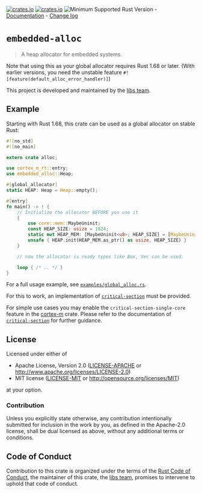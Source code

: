 [![crates.io](https://img.shields.io/crates/d/embedded-alloc.svg)](https://crates.io/crates/embedded-alloc)
[![crates.io](https://img.shields.io/crates/v/embedded-alloc.svg)](https://crates.io/crates/embedded-alloc)
![Minimum Supported Rust Version](https://img.shields.io/badge/rustc-1.68+-blue.svg) -
 [Documentation](https://docs.rs/embedded-alloc) - [Change log](https://github.com/rust-embedded/embedded-alloc/blob/master/CHANGELOG.md)

# `embedded-alloc`

> A heap allocator for embedded systems.

Note that using this as your global allocator requires Rust 1.68 or later.
(With earlier versions, you need the unstable feature `#![feature(default_alloc_error_handler)]`)

This project is developed and maintained by the [libs team][team].

## Example

Starting with Rust 1.68, this crate can be used as a global allocator on stable Rust:

```rust
#![no_std]
#![no_main]

extern crate alloc;

use cortex_m_rt::entry;
use embedded_alloc::Heap;

#[global_allocator]
static HEAP: Heap = Heap::empty();

#[entry]
fn main() -> ! {
    // Initialize the allocator BEFORE you use it
    {
        use core::mem::MaybeUninit;
        const HEAP_SIZE: usize = 1024;
        static mut HEAP_MEM: [MaybeUninit<u8>; HEAP_SIZE] = [MaybeUninit::uninit(); HEAP_SIZE];
        unsafe { HEAP.init(HEAP_MEM.as_ptr() as usize, HEAP_SIZE) }
    }

    // now the allocator is ready types like Box, Vec can be used.

    loop { /* .. */ }
}
```

For a full usage example, see [`examples/global_alloc.rs`](https://github.com/rust-embedded/embedded-alloc/blob/master/examples/global_alloc.rs).

For this to work, an implementation of [`critical-section`](https://github.com/rust-embedded/critical-section) must be provided.

For simple use cases you may enable the `critical-section-single-core` feature in the [cortex-m](https://github.com/rust-embedded/cortex-m) crate.
Please refer to the documentation of [`critical-section`](https://docs.rs/critical-section) for further guidance.


## License

Licensed under either of

- Apache License, Version 2.0 ([LICENSE-APACHE](LICENSE-APACHE) or
  http://www.apache.org/licenses/LICENSE-2.0)
- MIT license ([LICENSE-MIT](LICENSE-MIT) or http://opensource.org/licenses/MIT)

at your option.

### Contribution

Unless you explicitly state otherwise, any contribution intentionally submitted
for inclusion in the work by you, as defined in the Apache-2.0 license, shall be
dual licensed as above, without any additional terms or conditions.

## Code of Conduct

Contribution to this crate is organized under the terms of the [Rust Code of
Conduct][CoC], the maintainer of this crate, the [libs team][team], promises
to intervene to uphold that code of conduct.

[CoC]: CODE_OF_CONDUCT.md
[team]: https://github.com/rust-embedded/wg#the-libs-team
